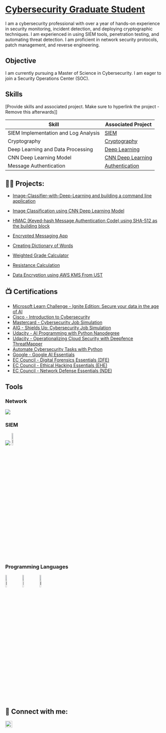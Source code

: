 <h1>  <br/> <a href="[https://www.linkedin.com/in/mariamwit-g-2a77b6340//"> Cybersecurity Graduate Student </a> </h1>


I am a cybersecurity professional with over a year of hands-on experience in security monitoring, incident detection, and deploying cryptographic techniques. I am experienced in using SIEM tools, penetration testing, and automating threat detection. I am proficient in network security protocols, patch management, and reverse engineering.

## Objective
I am currently pursuing a Master of Science in Cybersecurity. I am eager to join a Security Operations Center (SOC).

## Skills
[Provide skills and associated project. Make sure to hyperlink the project - Remove this afterwards]]

| Skill                                         | Associated Project         |
|-----------------------------------------------|----------------------------|
| SIEM Implementation and Log Analysis          | <a href="SIEM"> SIEM </a>|
| Cryptography  | <a href="https://github.com/Mariamwit/Active-Directory-Lab"> Cryptography </a>|
| Deep Learning and Data Processing         | <a href="https://github.com/Mariamwit/Image-Classifier-with-Deep-Learning/blob/main/README.md"> Deep Learning </a>|
| CNN Deep Learning Model      | <a href="https://github.com/Mariamwit/Image-Classification/blob/main/README.md"> CNN Deep Learning </a>|
| Message Authentication                  | <a href="https://github.com/Mariamwit/HMAC/blob/main/README.md"> Authentication </a>|


<h2>👨‍💻 Projects:</h2>

  - [Image-Classifier-with-Deep-Learning and building a command line application](https://github.com/Mariamwit/Image-Classifier-with-Deep-Learning/blob/main/README.md)

  - [Image Classification using CNN Deep Learning Model](https://github.com/Mariamwit/Image-Classification/blob/main/README.md)
    
  - [HMAC (Keyed-hash Message Authentication Code) using SHA-512 as the building block](https://github.com/Mariamwit/HMAC/blob/main/README.md)
  - [Encrypted Messaging App](https://github.com/Mariamwit/Active-Directory-Lab)

  - [Creating Dictionary of Words ](https://github.com/Mariamwit/creates-a-dictionary-of-words/blob/main/README.md)
    
  - [Weighted Grade Calculator](https://github.com/Mariamwit/Weighted-Grade-Calculator/blob/main/README.md)
     
  - [Resistance Calculation ](https://github.com/Mariamwit/Resistance/blob/main/README.md)
    
 - [Data Encryption using AWS KMS From UST](https://www.coursera.org/account/accomplishments/records/RF83SLPP9SCU)

<h2>📺 Certifications </h2>

- [Microsoft Learn Challenge - Ignite Edition: Secure your data in the age of AI ](https://learn.microsoft.com/en-us/users/filfilemariamwitgirma-1303/achievements/uyker2l3?ref=https%3A%2F%2Fwww.linkedin.com%2F)
- [Cisco - Introduction to Cybersecurity ](https://www.credly.com/badges/562a514a-17e6-4721-8bec-c8bef8125520/linked_in_profile)
- [Mastercard - Cybersecurity Job Simulation ](https://forage-uploads-prod.s3.amazonaws.com/completion-certificates/mfxGwGDp6WkQmtmTf/vcKAB5yYAgvemepGQ_mfxGwGDp6WkQmtmTf_p6cWxNfGRcBHwokw9_1735182680519_completion_certificate.pdf)
- [AIG - Shields Up: Cybersecurity Job Simulation ](https://forage-uploads-prod.s3.amazonaws.com/completion-certificates/4nAmAbTbHbnGMNSyo/2ZFnEGEDKTQMtEv9C_4nAmAbTbHbnGMNSyo_p6cWxNfGRcBHwokw9_1735184311792_completion_certificate.pdf)
- [Udacity - AI Programming with Python Nanodegree ](https://www.udacity.com/certificate/e/1951ab78-8b40-11ef-aa52-67cdde7dda33) 
- [Udacity - Operationalizing Cloud Security with Deepfence ThreatMapper](https://www.udacity.com/certificate/e/389aa194-3819-11ef-a606-1bcbc23ec9be)
- [Automate Cybersecurity Tasks with Python](https://www.coursera.org/account/accomplishments/records/9BZZHWZ6MWXG)
- [Google - Google AI Essentials](https://www.coursera.org/account/accomplishments/records/MV49LQ6AMALA)
- [EC Council - Digital Forensics Essentials (DFE)](https://www.coursera.org/account/accomplishments/records/BF5T4RABK7CE)
- [EC Council - Ethical Hacking Essentials (EHE)](https://www.coursera.org/account/accomplishments/records/S6MX9R63DC69)
- [EC Council - Network Defense Essentials (NDE)](https://www.coursera.org/account/accomplishments/records/FADCTK22QBTR)

## Tools
### Network
<div>
    <img src="https://img.shields.io/badge/-Wireshark-1679A7?&style=for-the-badge&logo=Wireshark&logoColor=white" />
</div>

### SIEM
<div>
    <img src="https://img.shields.io/badge/-Elastic-005571?&style=for-the-badge&logo=Elastic&logoColor=white" />
    <img src="https://imgur.com/Dy2o8xc.png" height="10%" width="10%" alt="Encrypted messaging app steps"/>
  
</div>

### Programming Languages
<div>
    <img src="https://imgur.com/xXxJtWS.png" height="10%" width="10%" alt="Encrypted messaging app steps"/>
    <img src="https://imgur.com/VuKLit8.png" height="10%" width="10%" alt="Encrypted messaging app steps"/>
    <img src="https://imgur.com/rdWhnPa.png" height="10%" width="10%" alt="Encrypted messaging app steps"/>
</div>

<h2> 🤳 Connect with me:</h2>

[<img align="left" alt="JoshMadakor | LinkedIn" width="22px" src="https://cdn.jsdelivr.net/npm/simple-icons@v3/icons/linkedin.svg" />][linkedin]


[linkedin]: https://www.linkedin.com/in/mariamwit-g-2a77b6340/

<!--
**mariam/mariam** is a ✨ _special_ ✨ repository because its `README.md` (this file) appears on your GitHub profile.

Here are some ideas to get you started:

- 🔭 I’m currently working on ...
- 🌱 I’m currently learning ...
- 👯 I’m looking to collaborate on ...
- 🤔 I’m looking for help with ...
- 💬 Ask me about ...
- 📫 How to reach me: ...
- 😄 Pronouns: ...
- ⚡ Fun fact: ...
-->
